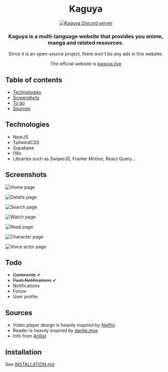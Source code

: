 <div style="text-align: center;">
<h1>Kaguya</h1>

[![Kaguya Discord server](https://discordapp.com/api/guilds/906042713688928257/widget.png?style=banner2)](https://discord.gg/382BEFfER6)

### Kaguya is a multi-language website that provides you anime, manga and related resources.

Since it is an open-source project, there won't be any ads in this website.

The official website is [kaguya.live](https://kaguya.live)

</div>

## Table of contents

- [Technologies](#technologies)
- [Screenshots](#screenshots)
- [To do](#todo)
- [Sources](#sources)

## Technologies

- NextJS
- TailwindCSS
- Supabase
- I18n
- Libraries such as SwiperJS, Framer Motion, React Query...

## Screenshots

![Home page](https://user-images.githubusercontent.com/68330291/157863755-42d7cf8e-d300-43f5-beff-9e8f2e15de00.png)

![Details page](https://user-images.githubusercontent.com/68330291/157862659-4ecbe0e7-9f5f-463e-80d0-d40828b28c77.png)

![Search page](https://user-images.githubusercontent.com/68330291/157862791-811553da-b799-4629-addf-f3392dca8de4.png)

![Watch page](https://user-images.githubusercontent.com/68330291/157862978-da411ae9-fefb-4c78-beb2-81c503f389d2.png)

![Read page](https://user-images.githubusercontent.com/68330291/157863159-08a1f117-e81f-4284-838f-2dc90e1b439f.png)

![Character page](https://user-images.githubusercontent.com/68330291/157863295-d1f6e16b-3e4c-4435-87a3-9bd0ef1c74fb.png)

![Voice actor page](https://user-images.githubusercontent.com/68330291/157863365-59851e7e-0367-4c6c-b084-564fb8496f80.png)

## Todo

- <s>Comments</s> ✔
- <s>Push Notifications</s> ✔
- Notifications
- Forum
- User profile

## Sources

- Video player design is heavily inspired by [Netflix](https://netflix.com)
- Reader is heavily inspired by [danke.moe](https://danke.moe)
- Info from [Anilist](anilist.co)

## Installation

See [INSTALLATION.md](INSTALLATION.md)
